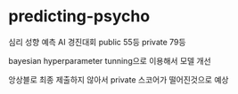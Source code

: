 # predicting-psycho
심리 성향 예측 AI 경진대회
public 55등 private 79등

bayesian hyperparameter tunning으로 이용해서 모델 개선

앙상블로 최종 제출하지 않아서 private 스코어가 떨어진것으로 예상
